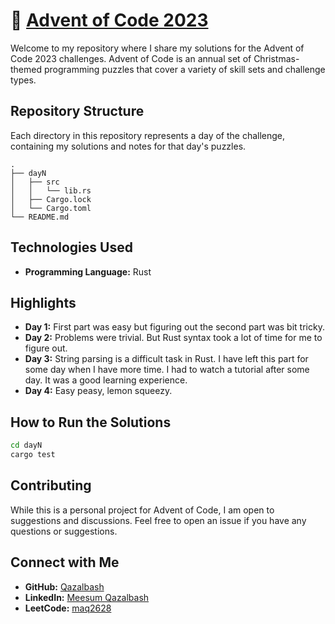 # 🎄 [Advent of Code 2023](https://adventofcode.com/2023/)

Welcome to my repository where I share my solutions for the Advent of Code 2023 challenges. Advent of Code is an annual set of Christmas-themed programming puzzles that cover a variety of skill sets and challenge types.

## Repository Structure

Each directory in this repository represents a day of the challenge, containing my solutions and notes for that day's puzzles.

```
.
├── dayN
│   ├── src
│   │   └── lib.rs
│   ├── Cargo.lock
│   └── Cargo.toml
└── README.md
```

## Technologies Used

-   **Programming Language:** Rust
<!-- -   **Tools and Libraries:**  -->

## Highlights

-   **Day 1:** First part was easy but figuring out the second part was bit tricky.
-   **Day 2:** Problems were trivial. But Rust syntax took a lot of time for me to figure out.
-   **Day 3:** String parsing is a difficult task in Rust. I have left this part for some day when I have more time. I had to watch a tutorial after some day. It was a good learning experience.
-   **Day 4:** Easy peasy, lemon squeezy.

## How to Run the Solutions

```bash
cd dayN
cargo test
```

## Contributing

While this is a personal project for Advent of Code, I am open to suggestions and discussions. Feel free to open an issue if you have any questions or suggestions.

## Connect with Me

-   **GitHub:** [Qazalbash](https://github.com/Qazalbash)
-   **LinkedIn:** [Meesum Qazalbash](https://www.linkedin.com/in/meesumaliqazalbash/)
-   **LeetCode:** [maq2628](https://leetcode.com/maq2628)
